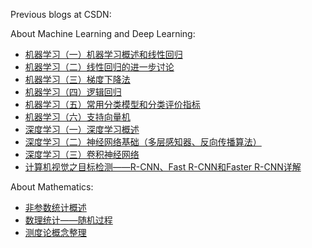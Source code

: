 Previous blogs at CSDN:

About Machine Learning and Deep Learning:

- [机器学习（一）机器学习概述和线性回归](https://blog.csdn.net/qq_43371810/article/details/102984087?spm=1001.2014.3001.5501)
- [机器学习（二）线性回归的进一步讨论](https://blog.csdn.net/qq_43371810/article/details/102994607?spm=1001.2014.3001.5501)
- [机器学习（三）梯度下降法](https://blog.csdn.net/qq_43371810/article/details/103008753?spm=1001.2014.3001.5501)
- [机器学习（四）逻辑回归](https://blog.csdn.net/qq_43371810/article/details/103229621?spm=1001.2014.3001.5501)
- [机器学习（五）常用分类模型和分类评价指标](https://blog.csdn.net/qq_43371810/article/details/103328669?spm=1001.2014.3001.5501)
- [机器学习（六）支持向量机](https://blog.csdn.net/qq_43371810/article/details/103419187?spm=1001.2014.3001.5501)
- [深度学习（一）深度学习概述](https://blog.csdn.net/qq_43371810/article/details/103925933?spm=1001.2014.3001.5501)
- [深度学习（二）神经网络基础（多层感知器、反向传播算法）](https://blog.csdn.net/qq_43371810/article/details/104048076?spm=1001.2014.3001.5501)
- [深度学习（三）卷积神经网络](https://blog.csdn.net/qq_43371810/article/details/104077151?spm=1001.2014.3001.5501)
- [计算机视觉之目标检测——R-CNN、Fast R-CNN和Faster R-CNN详解](https://blog.csdn.net/qq_43371810/article/details/104440674?spm=1001.2014.3001.5501)

About Mathematics:

- [非参数统计概述](https://blog.csdn.net/qq_43371810/article/details/103104117?spm=1001.2014.3001.5501)
- [数理统计——随机过程](https://blog.csdn.net/qq_43371810/article/details/103200443?spm=1001.2014.3001.5501)
- [测度论概念整理](https://blog.csdn.net/qq_43371810/article/details/120628070?spm=1001.2014.3001.5501)
